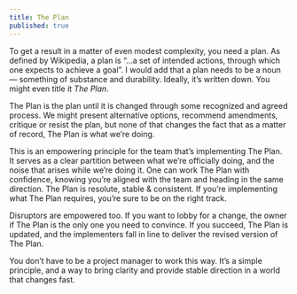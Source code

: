 ```yaml
---
title: The Plan
published: true
---
```


To get a result in a matter of even modest complexity, you need a plan.
As defined by Wikipedia, a plan is “…a set of intended actions, through
which one expects to achieve a goal”. I would add that a plan needs to
be a noun — something of substance and durability. Ideally, it’s written
down. You might even title it *The Plan*.

The Plan is the plan until it is changed through some recognized and
agreed process. We might present alternative options, recommend
amendments, critique or resist the plan, but none of that changes the
fact that as a matter of record, The Plan is what we’re doing.

This is an empowering principle for the team that’s implementing The
Plan. It serves as a clear partition between what we’re officially
doing, and the noise that arises while we’re doing it. One can work The
Plan with confidence, knowing you’re aligned with the team and heading
in the same direction. The Plan is resolute, stable & consistent. If
you’re implementing what The Plan requires, you’re sure to be on the
right track.

Disruptors are empowered too. If you want to lobby for a change, the
owner if The Plan is the only one you need to convince. If you succeed,
The Plan is updated, and the implementers fall in line to deliver the
revised version of The Plan.

You don’t have to be a project manager to work this way. It’s a simple
principle, and a way to bring clarity and provide stable direction in a
world that changes fast.
